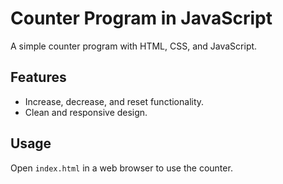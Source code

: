 # Counter Program in JavaScript

A simple counter program with HTML, CSS, and JavaScript.

## Features

- Increase, decrease, and reset functionality.
- Clean and responsive design.

## Usage

Open `index.html` in a web browser to use the counter.
